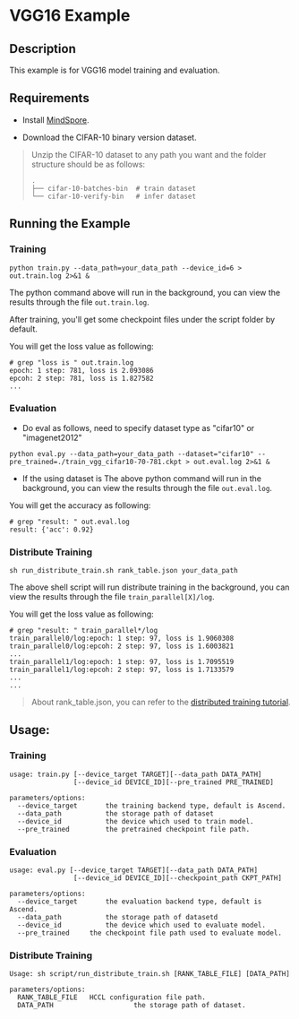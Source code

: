 # VGG16 Example

## Description

This example is for VGG16 model training and evaluation.

## Requirements

- Install [MindSpore](https://www.mindspore.cn/install/en).

- Download the CIFAR-10 binary version dataset.

> Unzip the CIFAR-10 dataset to any path you want and the folder structure should be as follows:
> ```
> .
> ├── cifar-10-batches-bin  # train dataset
> └── cifar-10-verify-bin   # infer dataset
> ```

## Running the Example

### Training

```
python train.py --data_path=your_data_path --device_id=6 > out.train.log 2>&1 & 
```
The python command above will run in the background, you can view the results through the file `out.train.log`.

After training, you'll get some checkpoint files under the script folder by default.

You will get the loss value as following:
```
# grep "loss is " out.train.log
epoch: 1 step: 781, loss is 2.093086
epcoh: 2 step: 781, loss is 1.827582
...
```

### Evaluation

- Do eval as follows, need to specify dataset type as "cifar10" or "imagenet2012"
```
python eval.py --data_path=your_data_path --dataset="cifar10" --pre_trained=./train_vgg_cifar10-70-781.ckpt > out.eval.log 2>&1 & 
```
- If the using dataset is
The above python command will run in the background, you can view the results through the file `out.eval.log`.

You will get the accuracy as following:
```
# grep "result: " out.eval.log
result: {'acc': 0.92}
```

### Distribute Training
```
sh run_distribute_train.sh rank_table.json your_data_path
```
The above shell script will run distribute training in the background, you can view the results through the file `train_parallel[X]/log`.

You will get the loss value as following:
```
# grep "result: " train_parallel*/log
train_parallel0/log:epoch: 1 step: 97, loss is 1.9060308
train_parallel0/log:epcoh: 2 step: 97, loss is 1.6003821
...
train_parallel1/log:epoch: 1 step: 97, loss is 1.7095519
train_parallel1/log:epcoh: 2 step: 97, loss is 1.7133579
...
...
```
> About rank_table.json, you can refer to the [distributed training tutorial](https://www.mindspore.cn/tutorial/en/master/advanced_use/distributed_training.html).

## Usage:

### Training
```
usage: train.py [--device_target TARGET][--data_path DATA_PATH]
                [--device_id DEVICE_ID][--pre_trained PRE_TRAINED]

parameters/options:
  --device_target       the training backend type, default is Ascend.
  --data_path           the storage path of dataset
  --device_id           the device which used to train model.
  --pre_trained         the pretrained checkpoint file path.

```

### Evaluation

```
usage: eval.py [--device_target TARGET][--data_path DATA_PATH]
                [--device_id DEVICE_ID][--checkpoint_path CKPT_PATH]

parameters/options:
  --device_target       the evaluation backend type, default is Ascend.
  --data_path           the storage path of datasetd 
  --device_id           the device which used to evaluate model.
  --pre_trained     the checkpoint file path used to evaluate model.
```

### Distribute Training

```
Usage: sh script/run_distribute_train.sh [RANK_TABLE_FILE] [DATA_PATH]

parameters/options:
  RANK_TABLE_FILE   HCCL configuration file path.
  DATA_PATH                    the storage path of dataset.
```
